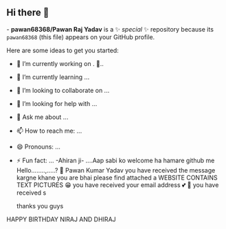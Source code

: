 ## Hi there 👋

<Pawan>-
**pawan68368/Pawan Raj Yadav** is a ✨ _special_ ✨ repository because its `pawan68368` (this file) appears on your GitHub profile.

Here are some ideas to get you started:

- 🔭 I’m currently working on . 🧪..
- 🌱 I’m currently learning ...
- 👯 I’m looking to collaborate on ...
- 🤔 I’m looking for help with ...
- 💬 Ask me about ...
- 📫 How to reach me: ...
- 😄 Pronouns: ...
- ⚡ Fun fact: ...
-Ahiran ji-
....Aap sabi ko welcome ha hamare github me
Hello........,.....?
🤗 Pawan Kumar Yadav you have received the message kargne khane you are bhai please find attached a WEBSITE CONTAINS TEXT PICTURES 😁 you have received your email address 💕 🙏 you have received s





  thanks you guys
  
 HAPPY BIRTHDAY NIRAJ AND DHIRAJ
